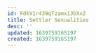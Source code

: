 ```yaml
---
id: FdkV1r439qTzamxiJbXxZ
title: Settler Sexualities
desc: ''
updated: 1639759165197
created: 1639759165197
---
```


